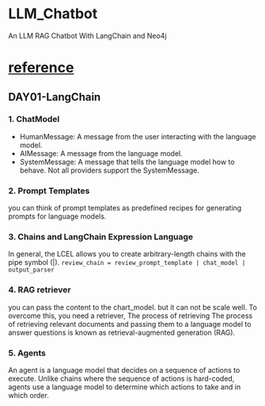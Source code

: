 # LLM_Chatbot

An LLM RAG Chatbot With LangChain and Neo4j

# [reference](https://realpython.com/build-llm-rag-chatbot-with-langchain/#demo-an-llm-rag-chatbot-with-langchain-and-neo4j)

## DAY01-LangChain

### 1. ChatModel

- HumanMessage: A message from the user interacting with the language model.
- AIMessage: A message from the language model.
- SystemMessage: A message that tells the language model how to behave. Not all providers support the SystemMessage.

### 2. Prompt Templates

you can think of prompt templates as predefined recipes for generating prompts for language models.

### 3. Chains and LangChain Expression Language

In general, the LCEL allows you to create arbitrary-length chains with the pipe symbol (|).
``
review_chain = review_prompt_template | chat_model | output_parser
``

### 4. RAG retriever

you can pass the content to the chart_model. but it can not be scale well. To overcome this,
you need a retriever, The process of retrieving The process of retrieving relevant documents and passing them to
a language model to answer questions is known as retrieval-augmented generation (RAG).

### 5. Agents

An agent is a language model that decides on a sequence of actions to execute. Unlike chains where the sequence of actions is hard-coded, agents use a language model to determine which actions to take and in which order.
